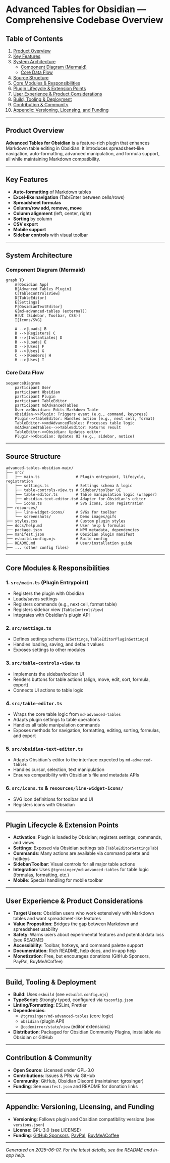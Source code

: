 # Advanced Tables for Obsidian — Comprehensive Codebase Overview

## Table of Contents
1. [Product Overview](#product-overview)
2. [Key Features](#key-features)
3. [System Architecture](#system-architecture)
    - [Component Diagram (Mermaid)](#component-diagram-mermaid)
    - [Core Data Flow](#core-data-flow)
4. [Source Structure](#source-structure)
5. [Core Modules & Responsibilities](#core-modules--responsibilities)
6. [Plugin Lifecycle & Extension Points](#plugin-lifecycle--extension-points)
7. [User Experience & Product Considerations](#user-experience--product-considerations)
8. [Build, Tooling & Deployment](#build-tooling--deployment)
9. [Contribution & Community](#contribution--community)
10. [Appendix: Versioning, Licensing, and Funding](#appendix-versioning-licensing-and-funding)

---

## Product Overview

**Advanced Tables for Obsidian** is a feature-rich plugin that enhances Markdown table editing in Obsidian. It introduces spreadsheet-like navigation, auto-formatting, advanced manipulation, and formula support, all while maintaining Markdown compatibility.

---

## Key Features
- **Auto-formatting** of Markdown tables
- **Excel-like navigation** (Tab/Enter between cells/rows)
- **Spreadsheet formulas**
- **Column/row add, remove, move**
- **Column alignment** (left, center, right)
- **Sorting** by column
- **CSV export**
- **Mobile support**
- **Sidebar controls** with visual toolbar

---

## System Architecture

### Component Diagram (Mermaid)
```mermaid
graph TD
    A[Obsidian App]
    B[Advanced Tables Plugin]
    C[TableControlsView]
    D[TableEditor]
    E[Settings]
    F[ObsidianTextEditor]
    G[md-advanced-tables (external)]
    H[UI (Sidebar, Toolbar, CSS)]
    I[Icons/SVG]

    A -->|Loads| B
    B -->|Registers| C
    B -->|Instantiates| D
    B -->|Loads| E
    D -->|Uses| F
    D -->|Uses| G
    C -->|Renders| H
    H -->|Uses| I
```

### Core Data Flow
```mermaid
sequenceDiagram
    participant User
    participant Obsidian
    participant Plugin
    participant TableEditor
    participant mdAdvancedTables
    User->>Obsidian: Edits Markdown Table
    Obsidian->>Plugin: Triggers event (e.g., command, keypress)
    Plugin->>TableEditor: Handles action (e.g., next cell, format)
    TableEditor->>mdAdvancedTables: Processes table logic
    mdAdvancedTables-->>TableEditor: Returns result
    TableEditor->>Obsidian: Updates editor
    Plugin->>Obsidian: Updates UI (e.g., sidebar, notice)
```

---

## Source Structure

```
advanced-tables-obsidian-main/
├── src/
│   ├── main.ts                # Plugin entrypoint, lifecycle, registration
│   ├── settings.ts            # Settings schema & logic
│   ├── table-controls-view.ts # Sidebar/toolbar UI
│   ├── table-editor.ts        # Table manipulation logic (wrapper)
│   ├── obsidian-text-editor.ts# Adapter for Obsidian's editor
│   └── icons.ts               # SVG icons, icon registration
├── resources/
│   ├── line-widget-icons/     # SVGs for toolbar
│   └── screenshots/           # Demo images/gifs
├── styles.css                 # Custom plugin styles
├── docs/help.md               # User help & formulas
├── package.json               # NPM metadata, dependencies
├── manifest.json              # Obsidian plugin manifest
├── esbuild.config.mjs         # Build config
├── README.md                  # User/installation guide
├── ... (other config files)
```

---

## Core Modules & Responsibilities

### 1. `src/main.ts` (Plugin Entrypoint)
- Registers the plugin with Obsidian
- Loads/saves settings
- Registers commands (e.g., next cell, format table)
- Registers sidebar view (`TableControlsView`)
- Integrates with Obsidian's plugin API

### 2. `src/settings.ts`
- Defines settings schema (`ISettings`, `TableEditorPluginSettings`)
- Handles loading, saving, and default values
- Exposes settings to other modules

### 3. `src/table-controls-view.ts`
- Implements the sidebar/toolbar UI
- Renders buttons for table actions (align, move, edit, sort, formula, export)
- Connects UI actions to table logic

### 4. `src/table-editor.ts`
- Wraps the core table logic from `md-advanced-tables`
- Adapts plugin settings to table operations
- Handles all table manipulation commands
- Exposes methods for navigation, formatting, editing, sorting, formulas, and export

### 5. `src/obsidian-text-editor.ts`
- Adapts Obsidian's editor to the interface expected by `md-advanced-tables`
- Handles cursor, selection, text manipulation
- Ensures compatibility with Obsidian's file and metadata APIs

### 6. `src/icons.ts` & `resources/line-widget-icons/`
- SVG icon definitions for toolbar and UI
- Registers icons with Obsidian

---

## Plugin Lifecycle & Extension Points

- **Activation**: Plugin is loaded by Obsidian; registers settings, commands, and views
- **Settings**: Exposed via Obsidian settings tab (`TableEditorSettingsTab`)
- **Commands**: Many actions are available via command palette and hotkeys
- **Sidebar/Toolbar**: Visual controls for all major table actions
- **Integration**: Uses `@tgrosinger/md-advanced-tables` for table logic (formulas, formatting, etc.)
- **Mobile**: Special handling for mobile toolbar

---

## User Experience & Product Considerations

- **Target Users**: Obsidian users who work extensively with Markdown tables and want spreadsheet-like features
- **Value Proposition**: Bridges the gap between Markdown and spreadsheet usability
- **Safety**: Warns users about experimental features and potential data loss (see README)
- **Accessibility**: Toolbar, hotkeys, and command palette support
- **Documentation**: Rich README, help docs, and in-app help
- **Monetization**: Free, but encourages donations (GitHub Sponsors, PayPal, BuyMeACoffee)

---

## Build, Tooling & Deployment

- **Build**: Uses `esbuild` (see `esbuild.config.mjs`)
- **TypeScript**: Strongly typed, configured via `tsconfig.json`
- **Linting/Formatting**: ESLint, Prettier
- **Dependencies**:
    - `@tgrosinger/md-advanced-tables` (core logic)
    - `obsidian` (plugin API)
    - `@codemirror/state`/`view` (editor extensions)
- **Distribution**: Packaged for Obsidian Community Plugins, installable via Obsidian or GitHub

---

## Contribution & Community

- **Open Source**: Licensed under GPL-3.0
- **Contributions**: Issues & PRs via GitHub
- **Community**: GitHub, Obsidian Discord (maintainer: tgrosinger)
- **Funding**: See `manifest.json` and README for donation links

---

## Appendix: Versioning, Licensing, and Funding

- **Versioning**: Follows plugin and Obsidian compatibility versions (see `versions.json`)
- **License**: GPL-3.0 (see LICENSE)
- **Funding**: [GitHub Sponsors](https://github.com/sponsors/tgrosinger), [PayPal](https://paypal.me/tgrosinger), [BuyMeACoffee](https://buymeacoffee.com/tgrosinger)

---

*Generated on 2025-06-07. For the latest details, see the README and in-app help.*
